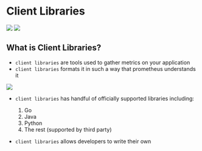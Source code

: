 # Client Libraries

<img src="https://user-images.githubusercontent.com/6856382/222349107-6617e857-eb92-44ea-a1f7-40d3e047a508.png">


<img src="https://user-images.githubusercontent.com/6856382/222349205-34f54b9c-9ac0-42e6-a383-8093a1ce6822.png">


## What is Client Libraries?

- `client libraries` are tools used to gather metrics on your application
- `client libraries` formats it in such a way that prometheus understands it

<img src="https://user-images.githubusercontent.com/6856382/222349732-690f43a7-d381-43f1-9602-e0791be5fd1b.png">

- `client libraries` has handful of officially supported libraries including:
    1. Go
    2. Java
    3. Python
    4. The rest (supported by third party)

- `client libraries` allows developers to write their own


